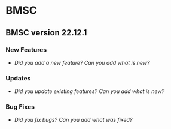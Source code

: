 # BMSC

## BMSC version 22.12.1

### New Features
- _Did you add a new feature? Can you add what is new?_

### Updates
- _Did you update existing features? Can you add what is new?_
  
### Bug Fixes
- _Did you fix bugs? Can you add what was fixed?_
  
